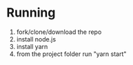 # Running
1. fork/clone/download the repo
2. install node.js
3. install yarn
4. from the project folder run "yarn start"